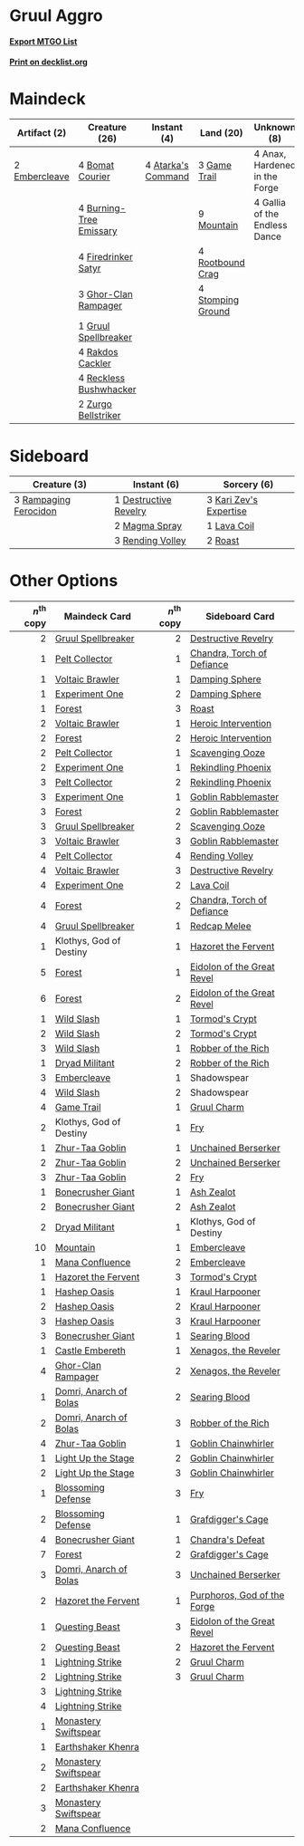 # Gruul Aggro

#### [Export MTGO List](../collection/Gruul%20Aggro/Gruul%20Aggro.txt)
#### [Print on decklist.org](http://decklist.org/?deckmain=4%09Anax,%20Hardened%20in%20the%20Forge%0A4%09Atarka's%20Command%0A4%09Bomat%20Courier%0A4%09Burning-Tree%20Emissary%0A2%09Embercleave%0A4%09Firedrinker%20Satyr%0A4%09Gallia%20of%20the%20Endless%20Dance%0A3%09Game%20Trail%0A3%09Ghor-Clan%20Rampager%0A1%09Gruul%20Spellbreaker%0A9%09Mountain%0A4%09Rakdos%20Cackler%0A4%09Reckless%20Bushwhacker%0A4%09Rootbound%20Crag%0A4%09Stomping%20Ground%0A2%09Zurgo%20Bellstriker&deckside=1%09Destructive%20Revelry%0A3%09Kari%20Zev's%20Expertise%0A1%09Lava%20Coil%0A2%09Magma%20Spray%0A3%09Rampaging%20Ferocidon%0A3%09Rending%20Volley%0A2%09Roast)
# Maindeck

|                                      Artifact (2)                                      |                                          Creature (26)                                           |                                         Instant (4)                                         |                                         Land (20)                                          |         Unknown (8)         |
|----------------------------------------------------------------------------------------|--------------------------------------------------------------------------------------------------|---------------------------------------------------------------------------------------------|--------------------------------------------------------------------------------------------|-----------------------------|
|2 [Embercleave](http://gatherer.wizards.com/Pages/Card/Details.aspx?multiverseid=473082)|4 [Bomat Courier](http://gatherer.wizards.com/Pages/Card/Details.aspx?multiverseid=417772)        |4 [Atarka's Command](http://gatherer.wizards.com/Pages/Card/Details.aspx?multiverseid=394502)|3 [Game Trail](http://gatherer.wizards.com/Pages/Card/Details.aspx?multiverseid=410044)     |4 Anax, Hardened in the Forge|
|                                                                                        |4 [Burning-Tree Emissary](http://gatherer.wizards.com/Pages/Card/Details.aspx?multiverseid=426627)|                                                                                             |9 [Mountain](http://gatherer.wizards.com/Pages/Card/Details.aspx?multiverseid=439859)       |4 Gallia of the Endless Dance|
|                                                                                        |4 [Firedrinker Satyr](http://gatherer.wizards.com/Pages/Card/Details.aspx?multiverseid=373552)    |                                                                                             |4 [Rootbound Crag](http://gatherer.wizards.com/Pages/Card/Details.aspx?multiverseid=420934) |                             |
|                                                                                        |3 [Ghor-Clan Rampager](http://gatherer.wizards.com/Pages/Card/Details.aspx?multiverseid=460302)   |                                                                                             |4 [Stomping Ground](http://gatherer.wizards.com/Pages/Card/Details.aspx?multiverseid=405110)|                             |
|                                                                                        |1 [Gruul Spellbreaker](http://gatherer.wizards.com/Pages/Card/Details.aspx?multiverseid=457323)   |                                                                                             |                                                                                            |                             |
|                                                                                        |4 [Rakdos Cackler](http://gatherer.wizards.com/Pages/Card/Details.aspx?multiverseid=460613)       |                                                                                             |                                                                                            |                             |
|                                                                                        |4 [Reckless Bushwhacker](http://gatherer.wizards.com/Pages/Card/Details.aspx?multiverseid=407626) |                                                                                             |                                                                                            |                             |
|                                                                                        |2 [Zurgo Bellstriker](http://gatherer.wizards.com/Pages/Card/Details.aspx?multiverseid=394748)    |                                                                                             |                                                                                            |                             |


# Sideboard

|                                          Creature (3)                                          |                                          Instant (6)                                           |                                           Sorcery (6)                                           |
|------------------------------------------------------------------------------------------------|------------------------------------------------------------------------------------------------|-------------------------------------------------------------------------------------------------|
|3 [Rampaging Ferocidon](http://gatherer.wizards.com/Pages/Card/Details.aspx?multiverseid=435308)|1 [Destructive Revelry](http://gatherer.wizards.com/Pages/Card/Details.aspx?multiverseid=373351)|3 [Kari Zev's Expertise](http://gatherer.wizards.com/Pages/Card/Details.aspx?multiverseid=423755)|
|                                                                                                |2 [Magma Spray](http://gatherer.wizards.com/Pages/Card/Details.aspx?multiverseid=426843)        |1 [Lava Coil](http://gatherer.wizards.com/Pages/Card/Details.aspx?multiverseid=452858)           |
|                                                                                                |3 [Rending Volley](http://gatherer.wizards.com/Pages/Card/Details.aspx?multiverseid=394663)     |2 [Roast](http://gatherer.wizards.com/Pages/Card/Details.aspx?multiverseid=394667)               |


# Other Options

|*n*<sup>th</sup> copy|                                          Maindeck Card                                          |*n*<sup>th</sup> copy|                                            Sideboard Card                                            |
|--------------------:|-------------------------------------------------------------------------------------------------|--------------------:|------------------------------------------------------------------------------------------------------|
|                    2|[Gruul Spellbreaker](http://gatherer.wizards.com/Pages/Card/Details.aspx?multiverseid=457323)    |                    2|[Destructive Revelry](http://gatherer.wizards.com/Pages/Card/Details.aspx?multiverseid=373351)        |
|                    1|[Pelt Collector](http://gatherer.wizards.com/Pages/Card/Details.aspx?multiverseid=452891)        |                    1|[Chandra, Torch of Defiance](http://gatherer.wizards.com/Pages/Card/Details.aspx?multiverseid=417683) |
|                    1|[Voltaic Brawler](http://gatherer.wizards.com/Pages/Card/Details.aspx?multiverseid=417762)       |                    1|[Damping Sphere](http://gatherer.wizards.com/Pages/Card/Details.aspx?multiverseid=443101)             |
|                    1|[Experiment One](http://gatherer.wizards.com/Pages/Card/Details.aspx?multiverseid=405219)        |                    2|[Damping Sphere](http://gatherer.wizards.com/Pages/Card/Details.aspx?multiverseid=443101)             |
|                    1|[Forest](http://gatherer.wizards.com/Pages/Card/Details.aspx?multiverseid=439860)                |                    3|[Roast](http://gatherer.wizards.com/Pages/Card/Details.aspx?multiverseid=394667)                      |
|                    2|[Voltaic Brawler](http://gatherer.wizards.com/Pages/Card/Details.aspx?multiverseid=417762)       |                    1|[Heroic Intervention](http://gatherer.wizards.com/Pages/Card/Details.aspx?multiverseid=423776)        |
|                    2|[Forest](http://gatherer.wizards.com/Pages/Card/Details.aspx?multiverseid=439860)                |                    2|[Heroic Intervention](http://gatherer.wizards.com/Pages/Card/Details.aspx?multiverseid=423776)        |
|                    2|[Pelt Collector](http://gatherer.wizards.com/Pages/Card/Details.aspx?multiverseid=452891)        |                    1|[Scavenging Ooze](http://gatherer.wizards.com/Pages/Card/Details.aspx?multiverseid=420783)            |
|                    2|[Experiment One](http://gatherer.wizards.com/Pages/Card/Details.aspx?multiverseid=405219)        |                    1|[Rekindling Phoenix](http://gatherer.wizards.com/Pages/Card/Details.aspx?multiverseid=439768)         |
|                    3|[Pelt Collector](http://gatherer.wizards.com/Pages/Card/Details.aspx?multiverseid=452891)        |                    2|[Rekindling Phoenix](http://gatherer.wizards.com/Pages/Card/Details.aspx?multiverseid=439768)         |
|                    3|[Experiment One](http://gatherer.wizards.com/Pages/Card/Details.aspx?multiverseid=405219)        |                    1|[Goblin Rabblemaster](http://gatherer.wizards.com/Pages/Card/Details.aspx?multiverseid=438486)        |
|                    3|[Forest](http://gatherer.wizards.com/Pages/Card/Details.aspx?multiverseid=439860)                |                    2|[Goblin Rabblemaster](http://gatherer.wizards.com/Pages/Card/Details.aspx?multiverseid=438486)        |
|                    3|[Gruul Spellbreaker](http://gatherer.wizards.com/Pages/Card/Details.aspx?multiverseid=457323)    |                    2|[Scavenging Ooze](http://gatherer.wizards.com/Pages/Card/Details.aspx?multiverseid=420783)            |
|                    3|[Voltaic Brawler](http://gatherer.wizards.com/Pages/Card/Details.aspx?multiverseid=417762)       |                    3|[Goblin Rabblemaster](http://gatherer.wizards.com/Pages/Card/Details.aspx?multiverseid=438486)        |
|                    4|[Pelt Collector](http://gatherer.wizards.com/Pages/Card/Details.aspx?multiverseid=452891)        |                    4|[Rending Volley](http://gatherer.wizards.com/Pages/Card/Details.aspx?multiverseid=394663)             |
|                    4|[Voltaic Brawler](http://gatherer.wizards.com/Pages/Card/Details.aspx?multiverseid=417762)       |                    3|[Destructive Revelry](http://gatherer.wizards.com/Pages/Card/Details.aspx?multiverseid=373351)        |
|                    4|[Experiment One](http://gatherer.wizards.com/Pages/Card/Details.aspx?multiverseid=405219)        |                    2|[Lava Coil](http://gatherer.wizards.com/Pages/Card/Details.aspx?multiverseid=452858)                  |
|                    4|[Forest](http://gatherer.wizards.com/Pages/Card/Details.aspx?multiverseid=439860)                |                    2|[Chandra, Torch of Defiance](http://gatherer.wizards.com/Pages/Card/Details.aspx?multiverseid=417683) |
|                    4|[Gruul Spellbreaker](http://gatherer.wizards.com/Pages/Card/Details.aspx?multiverseid=457323)    |                    1|[Redcap Melee](http://gatherer.wizards.com/Pages/Card/Details.aspx?multiverseid=473097)               |
|                    1|Klothys, God of Destiny                                                                          |                    1|[Hazoret the Fervent](http://gatherer.wizards.com/Pages/Card/Details.aspx?multiverseid=426838)        |
|                    5|[Forest](http://gatherer.wizards.com/Pages/Card/Details.aspx?multiverseid=439860)                |                    1|[Eidolon of the Great Revel](http://gatherer.wizards.com/Pages/Card/Details.aspx?multiverseid=442117) |
|                    6|[Forest](http://gatherer.wizards.com/Pages/Card/Details.aspx?multiverseid=439860)                |                    2|[Eidolon of the Great Revel](http://gatherer.wizards.com/Pages/Card/Details.aspx?multiverseid=442117) |
|                    1|[Wild Slash](http://gatherer.wizards.com/Pages/Card/Details.aspx?multiverseid=391959)            |                    1|[Tormod's Crypt](http://gatherer.wizards.com/Pages/Card/Details.aspx?multiverseid=389723)             |
|                    2|[Wild Slash](http://gatherer.wizards.com/Pages/Card/Details.aspx?multiverseid=391959)            |                    2|[Tormod's Crypt](http://gatherer.wizards.com/Pages/Card/Details.aspx?multiverseid=389723)             |
|                    3|[Wild Slash](http://gatherer.wizards.com/Pages/Card/Details.aspx?multiverseid=391959)            |                    1|[Robber of the Rich](http://gatherer.wizards.com/Pages/Card/Details.aspx?multiverseid=473100)         |
|                    1|[Dryad Militant](http://gatherer.wizards.com/Pages/Card/Details.aspx?multiverseid=456369)        |                    2|[Robber of the Rich](http://gatherer.wizards.com/Pages/Card/Details.aspx?multiverseid=473100)         |
|                    3|[Embercleave](http://gatherer.wizards.com/Pages/Card/Details.aspx?multiverseid=473082)           |                    1|Shadowspear                                                                                           |
|                    4|[Wild Slash](http://gatherer.wizards.com/Pages/Card/Details.aspx?multiverseid=391959)            |                    2|Shadowspear                                                                                           |
|                    4|[Game Trail](http://gatherer.wizards.com/Pages/Card/Details.aspx?multiverseid=410044)            |                    1|[Gruul Charm](http://gatherer.wizards.com/Pages/Card/Details.aspx?multiverseid=460304)                |
|                    2|Klothys, God of Destiny                                                                          |                    1|[Fry](http://gatherer.wizards.com/Pages/Card/Details.aspx?multiverseid=466894)                        |
|                    1|[Zhur-Taa Goblin](http://gatherer.wizards.com/Pages/Card/Details.aspx?multiverseid=457359)       |                    1|[Unchained Berserker](http://gatherer.wizards.com/Pages/Card/Details.aspx?multiverseid=466918)        |
|                    2|[Zhur-Taa Goblin](http://gatherer.wizards.com/Pages/Card/Details.aspx?multiverseid=457359)       |                    2|[Unchained Berserker](http://gatherer.wizards.com/Pages/Card/Details.aspx?multiverseid=466918)        |
|                    3|[Zhur-Taa Goblin](http://gatherer.wizards.com/Pages/Card/Details.aspx?multiverseid=457359)       |                    2|[Fry](http://gatherer.wizards.com/Pages/Card/Details.aspx?multiverseid=466894)                        |
|                    1|[Bonecrusher Giant](http://gatherer.wizards.com/Pages/Card/Details.aspx?multiverseid=473077)     |                    1|[Ash Zealot](http://gatherer.wizards.com/Pages/Card/Details.aspx?multiverseid=253623)                 |
|                    2|[Bonecrusher Giant](http://gatherer.wizards.com/Pages/Card/Details.aspx?multiverseid=473077)     |                    2|[Ash Zealot](http://gatherer.wizards.com/Pages/Card/Details.aspx?multiverseid=253623)                 |
|                    2|[Dryad Militant](http://gatherer.wizards.com/Pages/Card/Details.aspx?multiverseid=456369)        |                    1|Klothys, God of Destiny                                                                               |
|                   10|[Mountain](http://gatherer.wizards.com/Pages/Card/Details.aspx?multiverseid=439859)              |                    1|[Embercleave](http://gatherer.wizards.com/Pages/Card/Details.aspx?multiverseid=473082)                |
|                    1|[Mana Confluence](http://gatherer.wizards.com/Pages/Card/Details.aspx?multiverseid=409573)       |                    2|[Embercleave](http://gatherer.wizards.com/Pages/Card/Details.aspx?multiverseid=473082)                |
|                    1|[Hazoret the Fervent](http://gatherer.wizards.com/Pages/Card/Details.aspx?multiverseid=426838)   |                    3|[Tormod's Crypt](http://gatherer.wizards.com/Pages/Card/Details.aspx?multiverseid=389723)             |
|                    1|[Hashep Oasis](http://gatherer.wizards.com/Pages/Card/Details.aspx?multiverseid=430866)          |                    1|[Kraul Harpooner](http://gatherer.wizards.com/Pages/Card/Details.aspx?multiverseid=452886)            |
|                    2|[Hashep Oasis](http://gatherer.wizards.com/Pages/Card/Details.aspx?multiverseid=430866)          |                    2|[Kraul Harpooner](http://gatherer.wizards.com/Pages/Card/Details.aspx?multiverseid=452886)            |
|                    3|[Hashep Oasis](http://gatherer.wizards.com/Pages/Card/Details.aspx?multiverseid=430866)          |                    3|[Kraul Harpooner](http://gatherer.wizards.com/Pages/Card/Details.aspx?multiverseid=452886)            |
|                    3|[Bonecrusher Giant](http://gatherer.wizards.com/Pages/Card/Details.aspx?multiverseid=473077)     |                    1|[Searing Blood](http://gatherer.wizards.com/Pages/Card/Details.aspx?multiverseid=378483)              |
|                    1|[Castle Embereth](http://gatherer.wizards.com/Pages/Card/Details.aspx?multiverseid=473201)       |                    1|[Xenagos, the Reveler](http://gatherer.wizards.com/Pages/Card/Details.aspx?multiverseid=373502)       |
|                    4|[Ghor-Clan Rampager](http://gatherer.wizards.com/Pages/Card/Details.aspx?multiverseid=460302)    |                    2|[Xenagos, the Reveler](http://gatherer.wizards.com/Pages/Card/Details.aspx?multiverseid=373502)       |
|                    1|[Domri, Anarch of Bolas](http://gatherer.wizards.com/Pages/Card/Details.aspx?multiverseid=461118)|                    2|[Searing Blood](http://gatherer.wizards.com/Pages/Card/Details.aspx?multiverseid=378483)              |
|                    2|[Domri, Anarch of Bolas](http://gatherer.wizards.com/Pages/Card/Details.aspx?multiverseid=461118)|                    3|[Robber of the Rich](http://gatherer.wizards.com/Pages/Card/Details.aspx?multiverseid=473100)         |
|                    4|[Zhur-Taa Goblin](http://gatherer.wizards.com/Pages/Card/Details.aspx?multiverseid=457359)       |                    1|[Goblin Chainwhirler](http://gatherer.wizards.com/Pages/Card/Details.aspx?multiverseid=443017)        |
|                    1|[Light Up the Stage](http://gatherer.wizards.com/Pages/Card/Details.aspx?multiverseid=457251)    |                    2|[Goblin Chainwhirler](http://gatherer.wizards.com/Pages/Card/Details.aspx?multiverseid=443017)        |
|                    2|[Light Up the Stage](http://gatherer.wizards.com/Pages/Card/Details.aspx?multiverseid=457251)    |                    3|[Goblin Chainwhirler](http://gatherer.wizards.com/Pages/Card/Details.aspx?multiverseid=443017)        |
|                    1|[Blossoming Defense](http://gatherer.wizards.com/Pages/Card/Details.aspx?multiverseid=417719)    |                    3|[Fry](http://gatherer.wizards.com/Pages/Card/Details.aspx?multiverseid=466894)                        |
|                    2|[Blossoming Defense](http://gatherer.wizards.com/Pages/Card/Details.aspx?multiverseid=417719)    |                    1|[Grafdigger's Cage](http://gatherer.wizards.com/Pages/Card/Details.aspx?multiverseid=278452)          |
|                    4|[Bonecrusher Giant](http://gatherer.wizards.com/Pages/Card/Details.aspx?multiverseid=473077)     |                    1|[Chandra's Defeat](http://gatherer.wizards.com/Pages/Card/Details.aspx?multiverseid=430775)           |
|                    7|[Forest](http://gatherer.wizards.com/Pages/Card/Details.aspx?multiverseid=439860)                |                    2|[Grafdigger's Cage](http://gatherer.wizards.com/Pages/Card/Details.aspx?multiverseid=278452)          |
|                    3|[Domri, Anarch of Bolas](http://gatherer.wizards.com/Pages/Card/Details.aspx?multiverseid=461118)|                    3|[Unchained Berserker](http://gatherer.wizards.com/Pages/Card/Details.aspx?multiverseid=466918)        |
|                    2|[Hazoret the Fervent](http://gatherer.wizards.com/Pages/Card/Details.aspx?multiverseid=426838)   |                    1|[Purphoros, God of the Forge](http://gatherer.wizards.com/Pages/Card/Details.aspx?multiverseid=373556)|
|                    1|[Questing Beast](http://gatherer.wizards.com/Pages/Card/Details.aspx?multiverseid=473133)        |                    3|[Eidolon of the Great Revel](http://gatherer.wizards.com/Pages/Card/Details.aspx?multiverseid=442117) |
|                    2|[Questing Beast](http://gatherer.wizards.com/Pages/Card/Details.aspx?multiverseid=473133)        |                    2|[Hazoret the Fervent](http://gatherer.wizards.com/Pages/Card/Details.aspx?multiverseid=426838)        |
|                    1|[Lightning Strike](http://gatherer.wizards.com/Pages/Card/Details.aspx?multiverseid=383299)      |                    2|[Gruul Charm](http://gatherer.wizards.com/Pages/Card/Details.aspx?multiverseid=460304)                |
|                    2|[Lightning Strike](http://gatherer.wizards.com/Pages/Card/Details.aspx?multiverseid=383299)      |                    3|[Gruul Charm](http://gatherer.wizards.com/Pages/Card/Details.aspx?multiverseid=460304)                |
|                    3|[Lightning Strike](http://gatherer.wizards.com/Pages/Card/Details.aspx?multiverseid=383299)      |                     |                                                                                                      |
|                    4|[Lightning Strike](http://gatherer.wizards.com/Pages/Card/Details.aspx?multiverseid=383299)      |                     |                                                                                                      |
|                    1|[Monastery Swiftspear](http://gatherer.wizards.com/Pages/Card/Details.aspx?multiverseid=438706)  |                     |                                                                                                      |
|                    1|[Earthshaker Khenra](http://gatherer.wizards.com/Pages/Card/Details.aspx?multiverseid=430779)    |                     |                                                                                                      |
|                    2|[Monastery Swiftspear](http://gatherer.wizards.com/Pages/Card/Details.aspx?multiverseid=438706)  |                     |                                                                                                      |
|                    2|[Earthshaker Khenra](http://gatherer.wizards.com/Pages/Card/Details.aspx?multiverseid=430779)    |                     |                                                                                                      |
|                    3|[Monastery Swiftspear](http://gatherer.wizards.com/Pages/Card/Details.aspx?multiverseid=438706)  |                     |                                                                                                      |
|                    2|[Mana Confluence](http://gatherer.wizards.com/Pages/Card/Details.aspx?multiverseid=409573)       |                     |                                                                                                      |

